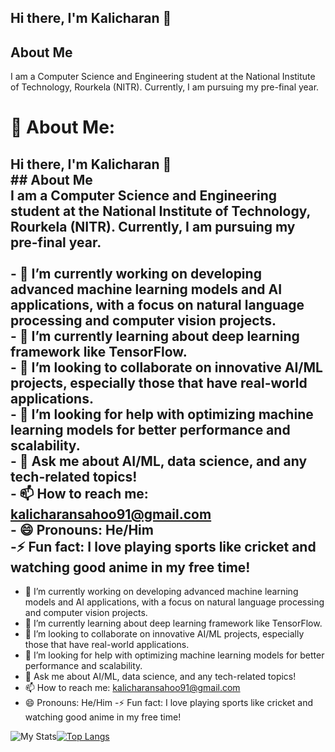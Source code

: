 ## Hi there, I'm Kalicharan 👋
 ## About Me
 I am a Computer Science and Engineering student at the National Institute of Technology, Rourkela (NITR). Currently, I am pursuing my pre-final year.
 # 💫 About Me:
 ## Hi there, I'm Kalicharan 👋<br>## About Me<br>I am a Computer Science and Engineering student at the National Institute of Technology, Rourkela (NITR). Currently, I am pursuing my pre-final year.<br><br>- 🔭 I’m currently working on developing advanced machine learning models and AI applications, with a focus on natural language processing and computer vision projects.<br>- 🌱 I’m currently learning about deep learning framework like TensorFlow.<br>- 👯 I’m looking to collaborate on innovative AI/ML projects, especially those that have real-world applications.<br>- 🤔 I’m looking for help with optimizing machine learning models for better performance and scalability.<br>- 💬 Ask me about AI/ML, data science, and any tech-related topics!<br>- 📫 How to reach me: [<br>kalicharansahoo91@gmail.com](mailto:kalicharansahoo91@gmail.com)<br>- 😄 Pronouns: He/Him<br>-⚡ Fun fact: I love playing sports like cricket and watching good anime in my free time!<br>

- 🔭 I’m currently working on developing advanced machine learning models and AI applications, with a focus on natural language processing and computer vision projects.
 - 🌱 I’m currently learning about deep learning framework like TensorFlow.
 - 👯 I’m looking to collaborate on innovative AI/ML projects, especially those that have real-world applications.
 - 🤔 I’m looking for help with optimizing machine learning models for better performance and scalability.
 - 💬 Ask me about AI/ML, data science, and any tech-related topics!
 - 📫 How to reach me: [
 kalicharansahoo91@gmail.com](mailto:kalicharansahoo91@gmail.com)
 - 😄 Pronouns: He/Him
 -⚡ Fun fact: I love playing sports like cricket and watching good anime in my free time!

<img alt="My Stats" src="https://github-readme-stats.vercel.app/api?username=Kali414&show_icons=true&theme=cobalt"/>[![Top Langs](https://github-readme-stats.vercel.app/api/top-langs/?username=Kali414&layout=donut&theme=cobalt)](https://github.com/Kali414/github-readme-stats)
